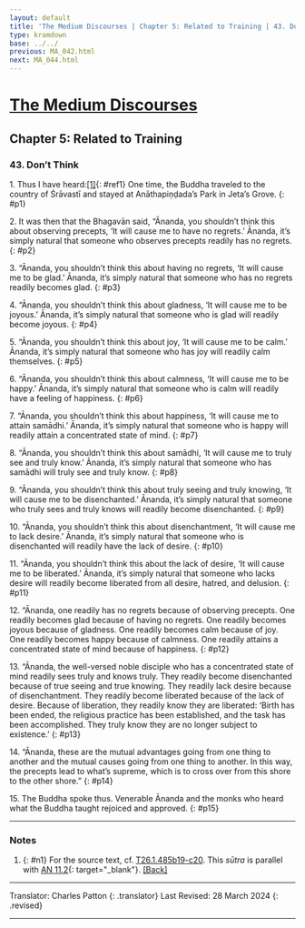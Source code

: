 ```yaml
---
layout: default
title: 'The Medium Discourses | Chapter 5: Related to Training | 43. Don’t Think'
type: kramdown
base: ../../
previous: MA_042.html
next: MA_044.html
---
```


# [The Medium Discourses](index.html)
## Chapter 5: Related to Training
### 43. Don’t Think

1\. Thus I have heard:[\[1\]](#n1){: #ref1} One time, the Buddha traveled to the country of Śrāvastī and stayed at Anāthapiṇḍada’s Park in Jeta’s Grove.
{: #p1}

2\. It was then that the Bhagavān said, “Ānanda, you shouldn’t think this about observing precepts, ‘It will cause me to have no regrets.’ Ānanda, it’s simply natural that someone who observes precepts readily has no regrets.
{: #p2}

3\. “Ānanda, you shouldn’t think this about having no regrets, ‘It will cause me to be glad.’ Ānanda, it’s simply natural that someone who has no regrets readily becomes glad.
{: #p3}

4\. “Ānanda, you shouldn’t think this about gladness, ‘It will cause me to be joyous.’ Ānanda, it’s simply natural that someone who is glad will readily become joyous.
{: #p4}

5\. “Ānanda, you shouldn’t think this about joy, ‘It will cause me to be calm.’ Ānanda, it’s simply natural that someone who has joy will readily calm themselves.
{: #p5}

6\. “Ānanda, you shouldn’t think this about calmness, ‘It will cause me to be happy.’ Ānanda, it’s simply natural that someone who is calm will readily have a feeling of happiness.
{: #p6}

7\. “Ānanda, you shouldn’t think this about happiness, ‘It will cause me to attain samādhi.’ Ānanda, it’s simply natural that someone who is happy will readily attain a concentrated state of mind.
{: #p7}

8\. “Ānanda, you shouldn’t think this about samādhi, ‘It will cause me to truly see and truly know.’ Ānanda, it’s simply natural that someone who has samādhi will truly see and truly know.
{: #p8}

9\. “Ānanda, you shouldn’t think this about truly seeing and truly knowing, ‘It will cause me to be disenchanted.’ Ānanda, it’s simply natural that someone who truly sees and truly knows will readily become disenchanted.
{: #p9}

10\. “Ānanda, you shouldn’t think this about disenchantment, ‘It will cause me to lack desire.’ Ānanda, it’s simply natural that someone who is disenchanted will readily have the lack of desire.
{: #p10}

11\. “Ānanda, you shouldn’t think this about the lack of desire, ‘It will cause me to be liberated.’ Ānanda, it’s simply natural that someone who lacks desire will readily become liberated from all desire, hatred, and delusion.
{: #p11}

12\. “Ānanda, one readily has no regrets because of observing precepts. One readily becomes glad because of having no regrets. One readily becomes joyous because of gladness. One readily becomes calm because of joy. One readily becomes happy because of calmness. One readily attains a concentrated state of mind because of happiness.
{: #p12}

13\. “Ānanda, the well-versed noble disciple who has a concentrated state of mind readily sees truly and knows truly. They readily become disenchanted because of true seeing and true knowing. They readily lack desire because of disenchantment. They readily become liberated because of the lack of desire. Because of liberation, they readily know they are liberated: ‘Birth has been ended, the religious practice has been established, and the task has been accomplished. They truly know they are no longer subject to existence.’
{: #p13}

14\. “Ānanda, these are the mutual advantages going from one thing to another and the mutual causes going from one thing to another. In this way, the precepts lead to what’s supreme, which is to cross over from this shore to the other shore.”
{: #p14}

15\. The Buddha spoke thus. Venerable Ānanda and the monks who heard what the Buddha taught rejoiced and approved.
{: #p15}

---

### Notes

1. {: #n1} For the source text, cf. <a href="https://cbetaonline.dila.edu.tw/zh/T01n0026_p0485b19" target="_blank">T26.1.485b19-c20</a>. This <em>sūtra</em> is parallel with [AN 11.2](https://suttacentral.net/an11.2){: target="_blank"}. [\[Back\]](#ref1)

---

Translator: Charles Patton
{: .translator}
Last Revised: 28 March 2024
{: .revised}

---